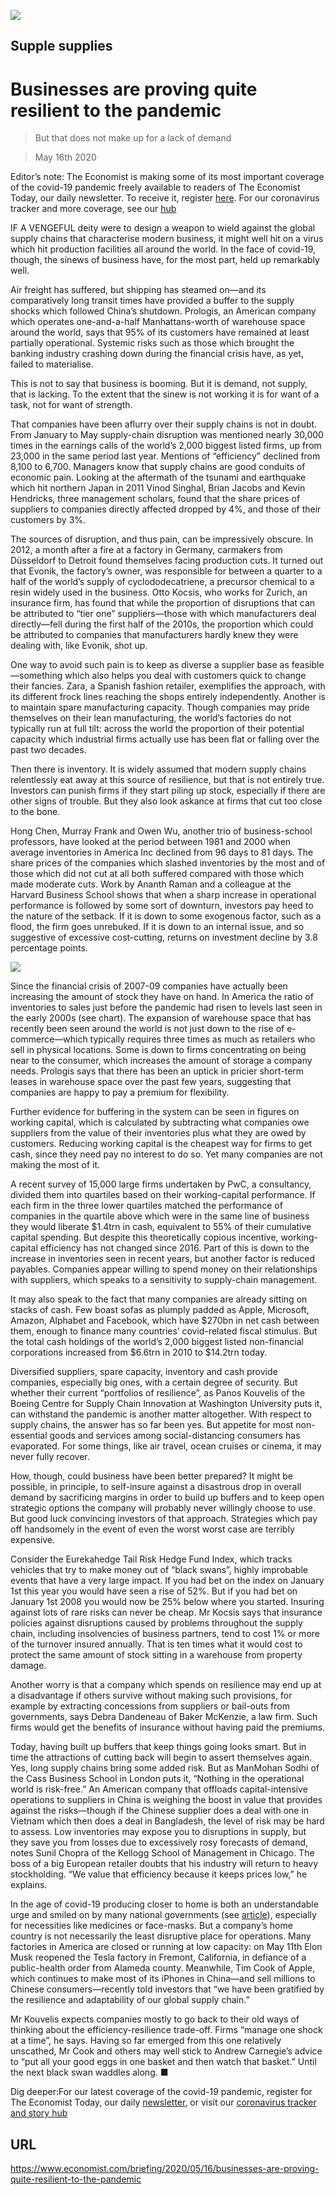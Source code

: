 ![](./images/20200516_BBD002_0.jpg)

## Supple supplies

# Businesses are proving quite resilient to the pandemic

> But that does not make up for a lack of demand

> May 16th 2020

Editor’s note: The Economist is making some of its most important coverage of the covid-19 pandemic freely available to readers of The Economist Today, our daily newsletter. To receive it, register [here](https://www.economist.com//newslettersignup). For our coronavirus tracker and more coverage, see our [hub](https://www.economist.com//coronavirus)

IF A VENGEFUL deity were to design a weapon to wield against the global supply chains that characterise modern business, it might well hit on a virus which hit production facilities all around the world. In the face of covid-19, though, the sinews of business have, for the most part, held up remarkably well.

Air freight has suffered, but shipping has steamed on—and its comparatively long transit times have provided a buffer to the supply shocks which followed China’s shutdown. Prologis, an American company which operates one-and-a-half Manhattans-worth of warehouse space around the world, says that 95% of its customers have remained at least partially operational. Systemic risks such as those which brought the banking industry crashing down during the financial crisis have, as yet, failed to materialise.

This is not to say that business is booming. But it is demand, not supply, that is lacking. To the extent that the sinew is not working it is for want of a task, not for want of strength.

That companies have been aflurry over their supply chains is not in doubt. From January to May supply-chain disruption was mentioned nearly 30,000 times in the earnings calls of the world’s 2,000 biggest listed firms, up from 23,000 in the same period last year. Mentions of “efficiency” declined from 8,100 to 6,700. Managers know that supply chains are good conduits of economic pain. Looking at the aftermath of the tsunami and earthquake which hit northern Japan in 2011 Vinod Singhal, Brian Jacobs and Kevin Hendricks, three management scholars, found that the share prices of suppliers to companies directly affected dropped by 4%, and those of their customers by 3%.

The sources of disruption, and thus pain, can be impressively obscure. In 2012, a month after a fire at a factory in Germany, carmakers from Düsseldorf to Detroit found themselves facing production cuts. It turned out that Evonik, the factory’s owner, was responsible for between a quarter to a half of the world’s supply of cyclododecatriene, a precursor chemical to a resin widely used in the business. Otto Kocsis, who works for Zurich, an insurance firm, has found that while the proportion of disruptions that can be attributed to “tier one” suppliers—those with which manufacturers deal directly—fell during the first half of the 2010s, the proportion which could be attributed to companies that manufacturers hardly knew they were dealing with, like Evonik, shot up.

One way to avoid such pain is to keep as diverse a supplier base as feasible—something which also helps you deal with customers quick to change their fancies. Zara, a Spanish fashion retailer, exemplifies the approach, with its different frock lines reaching the shops entirely independently. Another is to maintain spare manufacturing capacity. Though companies may pride themselves on their lean manufacturing, the world’s factories do not typically run at full tilt: across the world the proportion of their potential capacity which industrial firms actually use has been flat or falling over the past two decades.

Then there is inventory. It is widely assumed that modern supply chains relentlessly eat away at this source of resilience, but that is not entirely true. Investors can punish firms if they start piling up stock, especially if there are other signs of trouble. But they also look askance at firms that cut too close to the bone.

Hong Chen, Murray Frank and Owen Wu, another trio of business-school professors, have looked at the period between 1981 and 2000 when average inventories in America Inc declined from 96 days to 81 days. The share prices of the companies which slashed inventories by the most and of those which did not cut at all both suffered compared with those which made moderate cuts. Work by Ananth Raman and a colleague at the Harvard Business School shows that when a sharp increase in operational performance is followed by some sort of downturn, investors pay heed to the nature of the setback. If it is down to some exogenous factor, such as a flood, the firm goes unrebuked. If it is down to an internal issue, and so suggestive of excessive cost-cutting, returns on investment decline by 3.8 percentage points.

![](./images/20200516_BBC598.png)

Since the financial crisis of 2007-09 companies have actually been increasing the amount of stock they have on hand. In America the ratio of inventories to sales just before the pandemic had risen to levels last seen in the early 2000s (see chart). The expansion of warehouse space that has recently been seen around the world is not just down to the rise of e-commerce—which typically requires three times as much as retailers who sell in physical locations. Some is down to firms concentrating on being near to the consumer, which increases the amount of storage a company needs. Prologis says that there has been an uptick in pricier short-term leases in warehouse space over the past few years, suggesting that companies are happy to pay a premium for flexibility.

Further evidence for buffering in the system can be seen in figures on working capital, which is calculated by subtracting what companies owe suppliers from the value of their inventories plus what they are owed by customers. Reducing working capital is the cheapest way for firms to get cash, since they need pay no interest to do so. Yet many companies are not making the most of it.

A recent survey of 15,000 large firms undertaken by PwC, a consultancy, divided them into quartiles based on their working-capital performance. If each firm in the three lower quartiles matched the performance of companies in the quartile above which were in the same line of business they would liberate $1.4trn in cash, equivalent to 55% of their cumulative capital spending. But despite this theoretically copious incentive, working-capital efficiency has not changed since 2016. Part of this is down to the increase in inventories seen in recent years, but another factor is reduced payables. Companies appear willing to spend money on their relationships with suppliers, which speaks to a sensitivity to supply-chain management.

It may also speak to the fact that many companies are already sitting on stacks of cash. Few boast sofas as plumply padded as Apple, Microsoft, Amazon, Alphabet and Facebook, which have $270bn in net cash between them, enough to finance many countries’ covid-related fiscal stimulus. But the total cash holdings of the world’s 2,000 biggest listed non-financial corporations increased from $6.6trn in 2010 to $14.2trn today.

Diversified suppliers, spare capacity, inventory and cash provide companies, especially big ones, with a certain degree of security. But whether their current “portfolios of resilience”, as Panos Kouvelis of the Boeing Centre for Supply Chain Innovation at Washington University puts it, can withstand the pandemic is another matter altogether. With respect to supply chains, the answer has so far been yes. But appetite for most non-essential goods and services among social-distancing consumers has evaporated. For some things, like air travel, ocean cruises or cinema, it may never fully recover.

How, though, could business have been better prepared? It might be possible, in principle, to self-insure against a disastrous drop in overall demand by sacrificing margins in order to build up buffers and to keep open strategic options the company will probably never willingly choose to use. But good luck convincing investors of that approach. Strategies which pay off handsomely in the event of even the worst worst case are terribly expensive.

Consider the Eurekahedge Tail Risk Hedge Fund Index, which tracks vehicles that try to make money out of “black swans”, highly improbable events that have a very large impact. If you had bet on the index on January 1st this year you would have seen a rise of 52%. But if you had bet on January 1st 2008 you would now be 25% below where you started. Insuring against lots of rare risks can never be cheap. Mr Kocsis says that insurance policies against disruptions caused by problems throughout the supply chain, including insolvencies of business partners, tend to cost 1% or more of the turnover insured annually. That is ten times what it would cost to protect the same amount of stock sitting in a warehouse from property damage.

Another worry is that a company which spends on resilience may end up at a disadvantage if others survive without making such provisions, for example by extracting concessions from suppliers or bail-outs from governments, says Debra Dandeneau of Baker McKenzie, a law firm. Such firms would get the benefits of insurance without having paid the premiums.

Today, having built up buffers that keep things going looks smart. But in time the attractions of cutting back will begin to assert themselves again. Yes, long supply chains bring some added risk. But as ManMohan Sodhi of the Cass Business School in London puts it, “Nothing in the operational world is risk-free.” An American company that offloads capital-intensive operations to suppliers in China is weighing the boost in value that provides against the risks—though if the Chinese supplier does a deal with one in Vietnam which then does a deal in Bangladesh, the level of risk may be hard to assess. Low inventories may expose you to disruptions in supply, but they save you from losses due to excessively rosy forecasts of demand, notes Sunil Chopra of the Kellogg School of Management in Chicago. The boss of a big European retailer doubts that his industry will return to heavy stockholding. “We value that efficiency because it keeps prices low,” he explains.

In the age of covid-19 producing closer to home is both an understandable urge and smiled on by many national governments (see [article](https://www.economist.com//briefing/2020/05/14/covid-19s-blow-to-world-trade-is-a-heavy-one)), especially for necessities like medicines or face-masks. But a company’s home country is not necessarily the least disruptive place for operations. Many factories in America are closed or running at low capacity: on May 11th Elon Musk reopened the Tesla factory in Fremont, California, in defiance of a public-health order from Alameda county. Meanwhile, Tim Cook of Apple, which continues to make most of its iPhones in China—and sell millions to Chinese consumers—recently told investors that “we have been gratified by the resilience and adaptability of our global supply chain.”

Mr Kouvelis expects companies mostly to go back to their old ways of thinking about the efficiency-resilience trade-off. Firms “manage one shock at a time”, he says. Having so far emerged from this one relatively unscathed, Mr Cook and others may well stick to Andrew Carnegie’s advice to “put all your good eggs in one basket and then watch that basket.” Until the next black swan waddles along. ■

Dig deeper:For our latest coverage of the covid-19 pandemic, register for The Economist Today, our daily [newsletter](https://www.economist.com//newslettersignup), or visit our [coronavirus tracker and story hub](https://www.economist.com//coronavirus)

## URL

https://www.economist.com/briefing/2020/05/16/businesses-are-proving-quite-resilient-to-the-pandemic
